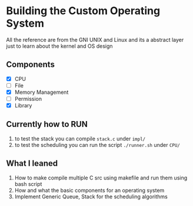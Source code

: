 # Building the Custom Operating System

All the reference are from the GNI UNIX and Linux
and its a abstract layer just to learn about the kernel and OS design

## Components
- [x] CPU
- [ ] File
- [x] Memory Management
- [ ] Permission
- [x] Library

## Currently how to RUN
1. to test the stack you can compile `stack.c` under `impl/`
2. to test the scheduling you can run the script `./runner.sh` under `CPU/`

## What I leaned
1. How to make compile multiple C src using makefile and run them using bash script
2. How and what the basic components for an operating system
3. Implement Generic Queue, Stack for the scheduling algorithms
